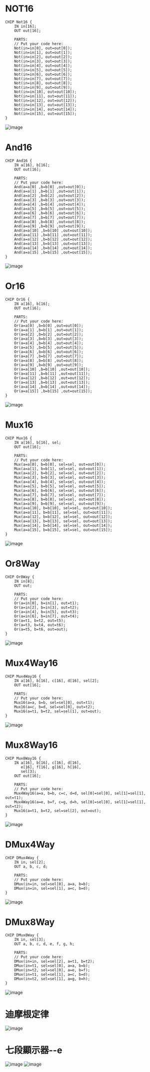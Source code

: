 # NOT16

```
CHIP Not16 {
    IN in[16];
    OUT out[16];

    PARTS:
    // Put your code here:
    Not(in=in[0], out=out[0]);
    Not(in=in[1], out=out[1]);
    Not(in=in[2], out=out[2]);
    Not(in=in[3], out=out[3]);
    Not(in=in[4], out=out[4]);
    Not(in=in[5], out=out[5]);
    Not(in=in[6], out=out[6]);
    Not(in=in[7], out=out[7]);
    Not(in=in[8], out=out[8]);
    Not(in=in[9], out=out[9]);
    Not(in=in[10], out=out[10]);
    Not(in=in[11], out=out[11]);
    Not(in=in[12], out=out[12]);
    Not(in=in[13], out=out[13]);
    Not(in=in[14], out=out[14]);
    Not(in=in[15], out=out[15]);
}
```
![image](https://user-images.githubusercontent.com/80435655/149146830-736af46c-3c6d-467a-bbbe-56fa0a84b116.png)

# And16

```
CHIP And16 {
    IN a[16], b[16];
    OUT out[16];

    PARTS:
    // Put your code here:
    And(a=a[0] ,b=b[0] ,out=out[0]);
    And(a=a[1] ,b=b[1] ,out=out[1]);
    And(a=a[2] ,b=b[2] ,out=out[2]);
    And(a=a[3] ,b=b[3] ,out=out[3]);
    And(a=a[4] ,b=b[4] ,out=out[4]);
    And(a=a[5] ,b=b[5] ,out=out[5]);
    And(a=a[6] ,b=b[6] ,out=out[6]);
    And(a=a[7] ,b=b[7] ,out=out[7]);
    And(a=a[8] ,b=b[8] ,out=out[8]);
    And(a=a[9] ,b=b[9] ,out=out[9]);
    And(a=a[10] ,b=b[10] ,out=out[10]);
    And(a=a[11] ,b=b[11] ,out=out[11]);
    And(a=a[12] ,b=b[12] ,out=out[12]);
    And(a=a[13] ,b=b[13] ,out=out[13]);
    And(a=a[14] ,b=b[14] ,out=out[14]);
    And(a=a[15] ,b=b[15] ,out=out[15]);
}
```
![image](https://user-images.githubusercontent.com/80435655/149146874-a6fa7511-bd1d-476a-878e-486fa472af2c.png)

# Or16

```
CHIP Or16 {
    IN a[16], b[16];
    OUT out[16];

    PARTS:
    // Put your code here:
    Or(a=a[0] ,b=b[0] ,out=out[0]);
    Or(a=a[1] ,b=b[1] ,out=out[1]);
    Or(a=a[2] ,b=b[2] ,out=out[2]);
    Or(a=a[3] ,b=b[3] ,out=out[3]);
    Or(a=a[4] ,b=b[4] ,out=out[4]);
    Or(a=a[5] ,b=b[5] ,out=out[5]);
    Or(a=a[6] ,b=b[6] ,out=out[6]);
    Or(a=a[7] ,b=b[7] ,out=out[7]);
    Or(a=a[8] ,b=b[8] ,out=out[8]);
    Or(a=a[9] ,b=b[9] ,out=out[9]);
    Or(a=a[10] ,b=b[10] ,out=out[10]);
    Or(a=a[11] ,b=b[11] ,out=out[11]);
    Or(a=a[12] ,b=b[12] ,out=out[12]);
    Or(a=a[13] ,b=b[13] ,out=out[13]);
    Or(a=a[14] ,b=b[14] ,out=out[14]);
    Or(a=a[15]] ,b=b[15] ,out=out[15]);
}
```
![image](https://user-images.githubusercontent.com/80435655/149146907-eecaac71-dde4-4a6d-b8cd-56a4fd38b5c0.png)

# Mux16

```
CHIP Mux16 {
    IN a[16], b[16], sel;
    OUT out[16];

    PARTS:
    // Put your code here:
    Mux(a=a[0], b=b[0], sel=sel, out=out[0]);
    Mux(a=a[1], b=b[1], sel=sel, out=out[1]);
    Mux(a=a[2], b=b[2], sel=sel, out=out[2]);
    Mux(a=a[3], b=b[3], sel=sel, out=out[3]);
    Mux(a=a[4], b=b[4], sel=sel, out=out[4]);
    Mux(a=a[5], b=b[5], sel=sel, out=out[5]);
    Mux(a=a[6], b=b[6], sel=sel, out=out[6]);
    Mux(a=a[7], b=b[7], sel=sel, out=out[7]);
    Mux(a=a[8], b=b[8], sel=sel, out=out[8]);
    Mux(a=a[9], b=b[9], sel=sel, out=out[9]);
    Mux(a=a[10], b=b[10], sel=sel, out=out[10]);
    Mux(a=a[11], b=b[11], sel=sel, out=out[11]);
    Mux(a=a[12], b=b[12], sel=sel, out=out[12]);
    Mux(a=a[13], b=b[13], sel=sel, out=out[13]);
    Mux(a=a[14], b=b[14], sel=sel, out=out[14]);
    Mux(a=a[15], b=b[15], sel=sel, out=out[15]);
}
```
![image](https://user-images.githubusercontent.com/80435655/149146932-f8da8211-256f-459b-8c59-90b75c71df61.png)

# Or8Way

```
CHIP Or8Way {
    IN in[8];
    OUT out;

    PARTS:
    // Put your code here:
    Or(a=in[0], b=in[1], out=t1);
    Or(a=in[2], b=in[3], out=t2);
    Or(a=in[4], b=in[5], out=t3);
    Or(a=in[6], b=in[7], out=t4);
    Or(a=t1, b=t2, out=t5);
    Or(a=t3, b=t4, out=t6);
    Or(a=t5, b=t6, out=out);
}
```
![image](https://user-images.githubusercontent.com/80435655/149146960-56a04e02-22ed-4974-971b-cdee81a133e7.png)

# Mux4Way16

```
CHIP Mux4Way16 {
    IN a[16], b[16], c[16], d[16], sel[2];
    OUT out[16];

    PARTS:
    // Put your code here:
    Mux16(a=a, b=b, sel=sel[0], out=t1);
    Mux16(a=c, b=d, sel=sel[0], out=t2);
    Mux16(a=t1, b=t2, sel=sel[1], out=out);
}

```
![image](https://user-images.githubusercontent.com/80435655/149147138-427b4d10-f57a-451b-ae97-274d3f008f69.png)

# Mux8Way16

```
CHIP Mux8Way16 {
    IN a[16], b[16], c[16], d[16],
       e[16], f[16], g[16], h[16],
       sel[3];
    OUT out[16];

    PARTS:
    // Put your code here:
    Mux4Way16(a=a, b=b, c=c, d=d, sel[0]=sel[0], sel[1]=sel[1], out=t1);
    Mux4Way16(a=e, b=f, c=g, d=h, sel[0]=sel[0], sel[1]=sel[1], out=t2);
    Mux16(a=t1, b=t2, sel=sel[2], out=out);
}
```
![image](https://user-images.githubusercontent.com/80435655/149147161-66851d3d-9775-4f71-b41d-1da960ebd9e9.png)

# DMux4Way

```
CHIP DMux4Way {
    IN in, sel[2];
    OUT a, b, c, d;

    PARTS:
    // Put your code here:
    DMux(in=in, sel=sel[0], a=a, b=b);
    DMux(in=in, sel=sel[1], a=c, b=d);
}
```
![image](https://user-images.githubusercontent.com/80435655/149147283-a86bece6-15a9-47f8-aa4d-b6dac64414b8.png)

# DMux8Way

```
CHIP DMux8Way {
    IN in, sel[3];
    OUT a, b, c, d, e, f, g, h;

    PARTS:
    // Put your code here:
    DMux(in=in, sel=sel[2], a=t1, b=t2);
    DMux(in=t1, sel=sel[0], a=a, b=b);
    DMux(in=t2, sel=sel[0], a=e, b=f);
    DMux(in=t1, sel=sel[1], a=c, b=d);
    DMux(in=t2, sel=sel[1], a=g, b=h);
}
```
![image](https://user-images.githubusercontent.com/80435655/149147307-407a4e6b-a8f8-41f7-9f28-ec63569af143.png)

# 迪摩根定律
![image](https://user-images.githubusercontent.com/80435655/149147328-174fc8a0-07ab-4cd2-a2bf-1c4bf76c6e5d.png)

# 七段顯示器--e
![image](https://user-images.githubusercontent.com/80435655/149147344-41a748a4-7035-4811-ad25-0dcd6597ea96.png)
![image](https://user-images.githubusercontent.com/80435655/149147359-355f5539-a814-4977-8dda-f454f23f8ecf.png)

